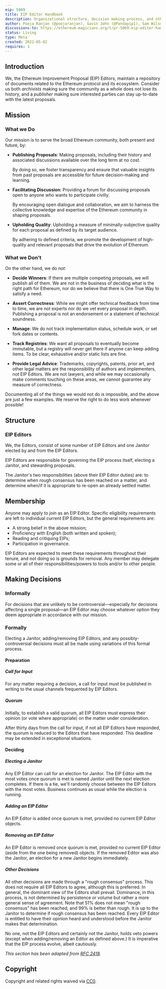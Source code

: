 ```yaml
---
eip: 5069
title: EIP Editor Handbook
description: Organizational structure, decision making process, and other EIP Editor odds and ends.
author: Pooja Ranjan (@poojaranjan), Gavin John (@Pandapip1), Sam Wilson (@SamWilsn), et al.
discussions-to: https://ethereum-magicians.org/t/pr-5069-eip-editor-handbook/9137
status: Living
type: Meta
created: 2022-05-02
requires: 1
---
```


## Introduction

We, the Ethereum Improvement Proposal (EIP) Editors, maintain a repository of documents related to the Ethereum protocol and its ecosystem. Consider us both _archivists_ making sure the community as a whole does not lose its history, and a _publisher_ making sure interested parties can stay up-to-date with the latest proposals.

## Mission

### What we Do

Our mission is to serve the broad Ethereum community, both present and future, by:

 - **Publishing Proposals**: Making proposals, including their history and associated discussions available over the long term at no cost.
    
    By doing so, we foster transparency and ensure that valuable insights from past proposals are accessible for future decision-making and learning.
 - **Facilitating Discussion**: Providing a forum for discussing proposals open to anyone who wants to participate civilly.
    
    By encouraging open dialogue and collaboration, we aim to harness the collective knowledge and expertise of the Ethereum community in shaping proposals.
 - **Upholding Quality**: Upholding a measure of minimally-subjective quality for each proposal as defined by its target audience.

    By adhering to defined criteria, we promote the development of high-quality and relevant proposals that drive the evolution of Ethereum.

### What we Don't

On the other hand, we do _not_:

 - **Decide Winners**: If there are multiple competing proposals, we will publish all of them. We are not in the business of deciding what is the right path for Ethereum, nor do we believe that there is One True Way to satisfy a need.

 - **Assert Correctness**: While we might offer technical feedback from time to time, we are not experts nor do we vet every proposal in depth. Publishing a proposal is not an endorsement or a statement of technical soundness.

 - **Manage**: We do not track implementation status, schedule work, or set fork dates or contents.

 - **Track Registries**: We want all proposals to eventually become immutable, but a registry will never get there if anyone can keep adding items. To be clear, exhaustive and/or static lists are fine. 

 - **Provide Legal Advice**: Trademarks, copyrights, patents, prior art, and other legal matters are the responsibility of authors and implementers, not EIP Editors. We are not lawyers, and while we may occasionally make comments touching on these areas, we cannot guarantee any measure of correctness.

Documenting all of the things we would not do is impossible, and the above are just a few examples. We reserve the right to do less work whenever possible!

## Structure

### EIP Editors

We, the Editors, consist of some number of EIP Editors and one Janitor elected by and from the EIP Editors.

EIP Editors are responsible for governing the EIP process itself, electing a Janitor, and stewarding proposals.

The Janitor's two responsibilities (above their EIP Editor duties) are: to determine when rough consensus has been reached on a matter, and determine when/if it is appropriate to re-open an already settled matter.

## Membership

Anyone may apply to join as an EIP Editor. Specific eligibility requirements are left to individual current EIP Editors, but the general requirements are:

 - A strong belief in the above mission;
 - Proficiency with English (both written and spoken);
 - Reading and critiquing EIPs;
 - Participation in governance.

EIP Editors are expected to meet these requirements throughout their tenure, and not doing so is grounds for removal. Any member may delegate some or all of their responsibilities/powers to tools and/or to other people.

## Making Decisions

### Informally

For decisions that are unlikely to be controversial&mdash;especially for decisions affecting a single proposal&mdash;an EIP Editor may choose whatever option they deem appropriate in accordance with our mission.

### Formally

Electing a Janitor, adding/removing EIP Editors, and any possibly-controversial decisions must all be made using variations of this formal process.

#### Preparation

##### Call for Input

For any matter requiring a decision, a call for input must be published in writing to the usual channels frequented by EIP Editors.

##### Quorum

Initially, to establish a valid quorum, all EIP Editors must express their opinion (or vote where appropriate) on the matter under consideration.

After thirty days from the call for input, if not all EIP Editors have responded, the quorum is reduced to the Editors that have responded. This deadline may be extended in exceptional situations.

#### Deciding

##### Electing a Janitor

Any EIP Editor can call for an election for Janitor. The EIP Editor with the most votes once quorum is met is named Janitor until the next election completes. If there is a tie, we'll randomly choose between the EIP Editors with the most votes. Business continues as usual while the election is running.

##### Adding an EIP Editor

An EIP Editor is added once quorum is met, provided no current EIP Editor objects.

##### Removing an EIP Editor

An EIP Editor is removed once quorum is met, provided no current EIP Editor (aside from the one being removed) objects. If the removed Editor was also the Janitor, an election for a new Janitor begins immediately.

##### Other Decisions

All other decisions are made through a "rough consensus" process. This does not require all EIP Editors to agree, although this is preferred. In general, the dominant view of the Editors shall prevail. Dominance, in this process, is not determined by persistence or volume but rather a more general sense of agreement. Note that 51% does not mean "rough consensus" has been reached, and 99% is better than rough. It is up to the Janitor to determine if rough consensus has been reached. Every EIP Editor is entitled to have their opinion heard and understood before the Janitor makes that determination.

No one, not the EIP Editors and certainly not the Janitor, holds veto powers (except when adding/removing an Editor as defined above.) It is imperative that the EIP process evolve, albeit cautiously.

_This section has been adapted from [RFC 2418]._

## Copyright

Copyright and related rights waived via [CC0](../LICENSE.md).

[RFC 2418]: https://www.rfc-editor.org/rfc/rfc2418
